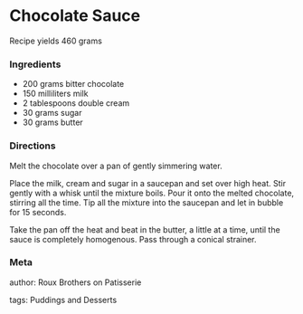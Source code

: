 # Chocolate Sauce

Recipe yields 460 grams 

### Ingredients
 * 200 grams bitter chocolate
 * 150 milliliters milk
 * 2 tablespoons double cream
 * 30 grams sugar
 * 30 grams butter

### Directions

Melt the chocolate over a pan of gently simmering water.

Place the milk, cream and sugar in a saucepan and set over high heat.  Stir gently with a whisk until the mixture boils.  Pour it onto the melted chocolate, stirring all the time.  Tip all the mixture into the saucepan and let in bubble for 15 seconds.

Take the pan off the heat and beat in the butter, a little at a time, until the sauce is completely homogenous.  Pass through a conical strainer.

### Meta
author: Roux Brothers on Patisserie

tags: Puddings and Desserts

